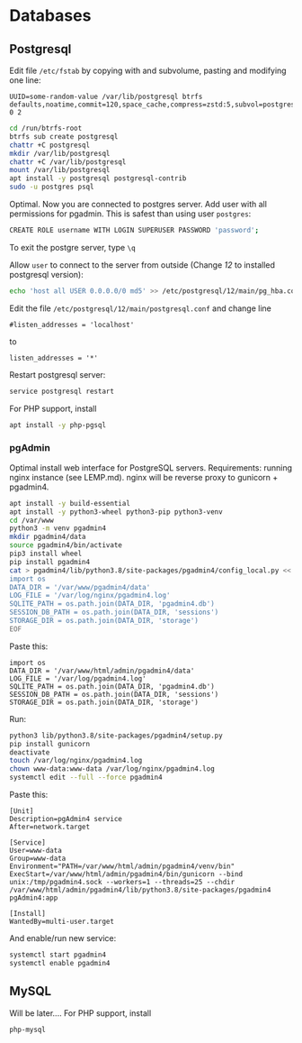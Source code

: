 # Databases
## Postgresql
Edit file `/etc/fstab` by copying with and subvolume, pasting and modifying one line:
```properties
UUID=some-random-value /var/lib/postgresql btrfs defaults,noatime,commit=120,space_cache,compress=zstd:5,subvol=postgresql 0 2
```


```bash
cd /run/btrfs-root
btrfs sub create postgresql
chattr +C postgresql
mkdir /var/lib/postgresql
chattr +C /var/lib/postgresql
mount /var/lib/postgresql
apt install -y postgresql postgresql-contrib
sudo -u postgres psql
```

Optimal. Now you are connected to postgres server. Add user with all permissions for pgadmin. This is safest than using user `postgres`:
```bash
CREATE ROLE username WITH LOGIN SUPERUSER PASSWORD 'password';
```
To exit the postgre server, type `\q`

Allow `user` to connect to the server from outside (Change *12* to installed postgresql version):
```bash
echo 'host all USER 0.0.0.0/0 md5' >> /etc/postgresql/12/main/pg_hba.conf
```
Edit the file `/etc/postgresql/12/main/postgresql.conf` and change line 
```properties
#listen_addresses = 'localhost'
```
to
```properties
listen_addresses = '*'
```
Restart postgresql server:
```bash
service postgresql restart
```
For PHP support, install 
```bash
apt install -y php-pgsql
```
### pgAdmin 
Optimal install web interface for PostgreSQL servers.
Requirements: running nginx instance (see LEMP.md). nginx will be reverse proxy to gunicorn + pgadmin4. 

```bash
apt install -y build-essential
apt install -y python3-wheel python3-pip python3-venv
cd /var/www
python3 -m venv pgadmin4
mkdir pgadmin4/data
source pgadmin4/bin/activate
pip3 install wheel
pip install pgadmin4
cat > pgadmin4/lib/python3.8/site-packages/pgadmin4/config_local.py << EOF
import os
DATA_DIR = '/var/www/pgadmin4/data'
LOG_FILE = '/var/log/nginx/pgadmin4.log'
SQLITE_PATH = os.path.join(DATA_DIR, 'pgadmin4.db')
SESSION_DB_PATH = os.path.join(DATA_DIR, 'sessions')
STORAGE_DIR = os.path.join(DATA_DIR, 'storage')
EOF
```

Paste this:
```properties
import os
DATA_DIR = '/var/www/html/admin/pgadmin4/data'
LOG_FILE = '/var/log/pgadmin4.log'
SQLITE_PATH = os.path.join(DATA_DIR, 'pgadmin4.db')
SESSION_DB_PATH = os.path.join(DATA_DIR, 'sessions')
STORAGE_DIR = os.path.join(DATA_DIR, 'storage')
```
Run:
```bash
python3 lib/python3.8/site-packages/pgadmin4/setup.py
pip install gunicorn
deactivate
touch /var/log/nginx/pgadmin4.log
chown www-data:www-data /var/log/nginx/pgadmin4.log 
systemctl edit --full --force pgadmin4
```
Paste this:
```properties
[Unit]
Description=pgAdmin4 service
After=network.target

[Service]
User=www-data
Group=www-data
Environment="PATH=/var/www/html/admin/pgadmin4/venv/bin"
ExecStart=/var/www/html/admin/pgadmin4/bin/gunicorn --bind unix:/tmp/pgadmin4.sock --workers=1 --threads=25 --chdir /var/www/html/admin/pgadmin4/lib/python3.8/site-packages/pgadmin4 pgAdmin4:app

[Install]
WantedBy=multi-user.target
```
And enable/run new service:
```bash
systemctl start pgadmin4
systemctl enable pgadmin4
```

## MySQL
Will be later....
For PHP support, install 
```bash
php-mysql
```
